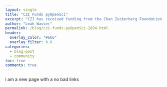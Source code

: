 ```yaml
---
layout: single
title: "CZI Funds pyOpenSci"
excerpt: "CZI has received funding from the Chan Zuckerberg Foundation. Learn more about how this funding will support pyOpenSci over the next 2 years."
author: "Leah Wasser"
permalink: /blog/czi-funds-pyOpenSci-2024.html
header:
  overlay_color: "#666"
  overlay_filter: 0.6
categories:
  - blog-post
  - community
toc: true
comments: true
---
```


i am a new page with a no bad links

